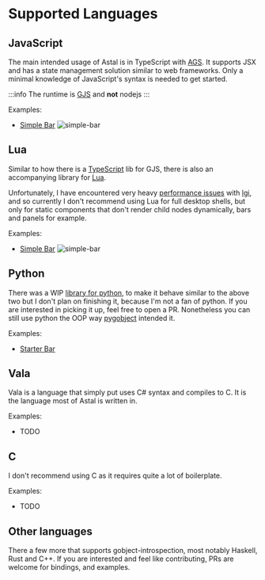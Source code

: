 # Supported Languages

## JavaScript

The main intended usage of Astal is in TypeScript with [AGS](/ags/first-widgets).
It supports JSX and has a state management solution similar to web frameworks.
Only a minimal knowledge of JavaScript's syntax is needed to get started.

:::info
The runtime is [GJS](https://gitlab.gnome.org/GNOME/gjs) and **not** nodejs
:::

Examples:

- [Simple Bar](https://github.com/Aylur/astal/tree/main/examples/js/simple-bar)
![simple-bar](https://github.com/user-attachments/assets/a306c864-56b7-44c4-8820-81f424f32b9b)

## Lua

Similar to how there is a [TypeScript](https://github.com/Aylur/astal/tree/main/core/gjs) lib for GJS, there is also an accompanying library for [Lua](https://github.com/Aylur/astal/tree/main/core/lua).
<!--TODO: open issue and link performance issue-->
Unfortunately, I have encountered very heavy [performance issues]() with [lgi](https://github.com/lgi-devs/lgi),
and so currently I don't recommend using Lua for full desktop shells, but only for static
components that don't render child nodes dynamically, bars and panels for example.

Examples:

- [Simple Bar](https://github.com/Aylur/astal/tree/main/examples/lua/simple-bar)
![simple-bar](https://github.com/user-attachments/assets/a306c864-56b7-44c4-8820-81f424f32b9b)

## Python

There was a WIP [library for python](https://github.com/aylur/astal/tree/feat/python), to make it behave similar to the above two
but I don't plan on finishing it, because I'm not a fan of python.
If you are interested in picking it up, feel free to open a PR.
Nonetheless you can still use python the OOP way [pygobject](https://pygobject.gnome.org/tutorials/gobject/subclassing.html) intended it.

Examples:

- [Starter Bar](https://github.com/Aylur/astal/tree/main/examples/py/starter-bar)

## Vala

Vala is a language that simply put uses C# syntax and compiles to C.
It is the language most of Astal is written in.

Examples:

- TODO

## C

I don't recommend using C as it requires quite a lot of boilerplate.

Examples:

- TODO

## Other languages

There a few more that supports gobject-introspection, most notably Haskell, Rust and C++.
If you are interested and feel like contributing, PRs are welcome for bindings, and examples.
